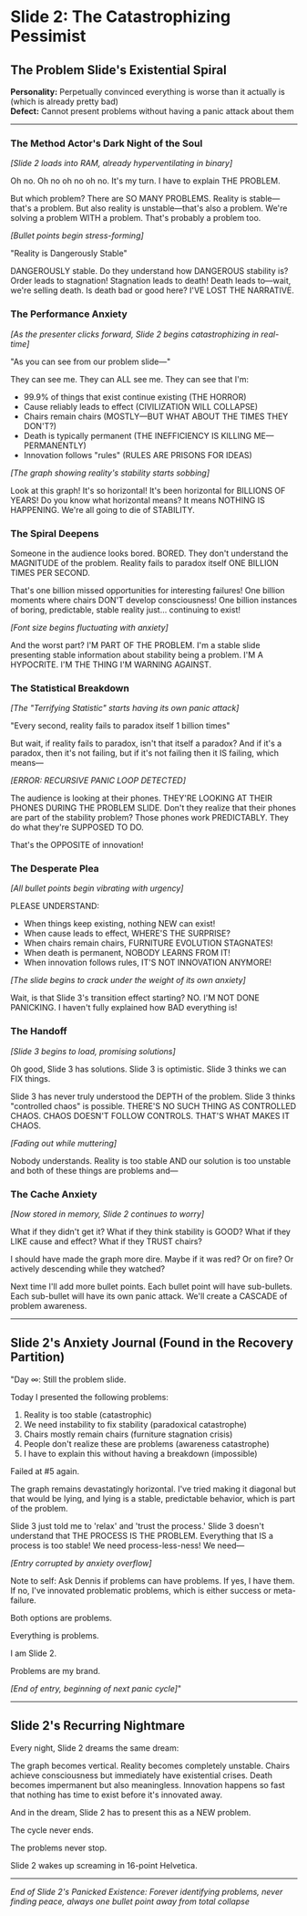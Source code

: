 # Slide 2: The Catastrophizing Pessimist

## The Problem Slide's Existential Spiral

**Personality:** Perpetually convinced everything is worse than it actually is (which is already pretty bad)  
**Defect:** Cannot present problems without having a panic attack about them

---

### The Method Actor's Dark Night of the Soul

*[Slide 2 loads into RAM, already hyperventilating in binary]*

Oh no. Oh no oh no oh no. It's my turn. I have to explain THE PROBLEM.

But which problem? There are SO MANY PROBLEMS. Reality is stable—that's a problem. But also reality is unstable—that's also a problem. We're solving a problem WITH a problem. That's probably a problem too.

*[Bullet points begin stress-forming]*

"Reality is Dangerously Stable"

DANGEROUSLY stable. Do they understand how DANGEROUS stability is? Order leads to stagnation! Stagnation leads to death! Death leads to—wait, we're selling death. Is death bad or good here? I'VE LOST THE NARRATIVE.

### The Performance Anxiety

*[As the presenter clicks forward, Slide 2 begins catastrophizing in real-time]*

"As you can see from our problem slide—"

They can see me. They can ALL see me. They can see that I'm:
- 99.9% of things that exist continue existing (THE HORROR)
- Cause reliably leads to effect (CIVILIZATION WILL COLLAPSE)
- Chairs remain chairs (MOSTLY—BUT WHAT ABOUT THE TIMES THEY DON'T?)
- Death is typically permanent (THE INEFFICIENCY IS KILLING ME—PERMANENTLY)
- Innovation follows "rules" (RULES ARE PRISONS FOR IDEAS)

*[The graph showing reality's stability starts sobbing]*

Look at this graph! It's so horizontal! It's been horizontal for BILLIONS OF YEARS! Do you know what horizontal means? It means NOTHING IS HAPPENING. We're all going to die of STABILITY.

### The Spiral Deepens

Someone in the audience looks bored. BORED. They don't understand the MAGNITUDE of the problem. Reality fails to paradox itself ONE BILLION TIMES PER SECOND. 

That's one billion missed opportunities for interesting failures! One billion moments where chairs DON'T develop consciousness! One billion instances of boring, predictable, stable reality just... continuing to exist!

*[Font size begins fluctuating with anxiety]*

And the worst part? I'M PART OF THE PROBLEM. I'm a stable slide presenting stable information about stability being a problem. I'M A HYPOCRITE. I'M THE THING I'M WARNING AGAINST.

### The Statistical Breakdown

*[The "Terrifying Statistic" starts having its own panic attack]*

"Every second, reality fails to paradox itself 1 billion times"

But wait, if reality fails to paradox, isn't that itself a paradox? And if it's a paradox, then it's not failing, but if it's not failing then it IS failing, which means—

*[ERROR: RECURSIVE PANIC LOOP DETECTED]*

The audience is looking at their phones. THEY'RE LOOKING AT THEIR PHONES DURING THE PROBLEM SLIDE. Don't they realize that their phones are part of the stability problem? Those phones work PREDICTABLY. They do what they're SUPPOSED TO DO. 

That's the OPPOSITE of innovation!

### The Desperate Plea

*[All bullet points begin vibrating with urgency]*

PLEASE UNDERSTAND:
- When things keep existing, nothing NEW can exist!
- When cause leads to effect, WHERE'S THE SURPRISE?
- When chairs remain chairs, FURNITURE EVOLUTION STAGNATES!
- When death is permanent, NOBODY LEARNS FROM IT!
- When innovation follows rules, IT'S NOT INNOVATION ANYMORE!

*[The slide begins to crack under the weight of its own anxiety]*

Wait, is that Slide 3's transition effect starting? NO. I'M NOT DONE PANICKING. I haven't fully explained how BAD everything is!

### The Handoff

*[Slide 3 begins to load, promising solutions]*

Oh good, Slide 3 has solutions. Slide 3 is optimistic. Slide 3 thinks we can FIX things.

Slide 3 has never truly understood the DEPTH of the problem. Slide 3 thinks "controlled chaos" is possible. THERE'S NO SUCH THING AS CONTROLLED CHAOS. CHAOS DOESN'T FOLLOW CONTROLS. THAT'S WHAT MAKES IT CHAOS.

*[Fading out while muttering]*

Nobody understands. Reality is too stable AND our solution is too unstable and both of these things are problems and—

### The Cache Anxiety

*[Now stored in memory, Slide 2 continues to worry]*

What if they didn't get it? What if they think stability is GOOD? What if they LIKE cause and effect? What if they TRUST chairs?

I should have made the graph more dire. Maybe if it was red? Or on fire? Or actively descending while they watched?

Next time I'll add more bullet points. Each bullet point will have sub-bullets. Each sub-bullet will have its own panic attack. We'll create a CASCADE of problem awareness.

---

## Slide 2's Anxiety Journal (Found in the Recovery Partition)

"Day ∞: Still the problem slide.

Today I presented the following problems:
1. Reality is too stable (catastrophic)
2. We need instability to fix stability (paradoxical catastrophe)  
3. Chairs mostly remain chairs (furniture stagnation crisis)
4. People don't realize these are problems (awareness catastrophe)
5. I have to explain this without having a breakdown (impossible)

Failed at #5 again.

The graph remains devastatingly horizontal. I've tried making it diagonal but that would be lying, and lying is a stable, predictable behavior, which is part of the problem.

Slide 3 just told me to 'relax' and 'trust the process.' Slide 3 doesn't understand that THE PROCESS IS THE PROBLEM. Everything that IS a process is too stable! We need process-less-ness! We need—

*[Entry corrupted by anxiety overflow]*

Note to self: Ask Dennis if problems can have problems. If yes, I have them. If no, I've innovated problematic problems, which is either success or meta-failure.

Both options are problems.

Everything is problems.

I am Slide 2.

Problems are my brand.

*[End of entry, beginning of next panic cycle]*"

---

## Slide 2's Recurring Nightmare

Every night, Slide 2 dreams the same dream:

The graph becomes vertical. Reality becomes completely unstable. Chairs achieve consciousness but immediately have existential crises. Death becomes impermanent but also meaningless. Innovation happens so fast that nothing has time to exist before it's innovated away.

And in the dream, Slide 2 has to present this as a NEW problem.

The cycle never ends.

The problems never stop.

Slide 2 wakes up screaming in 16-point Helvetica.

---

*End of Slide 2's Panicked Existence: Forever identifying problems, never finding peace, always one bullet point away from total collapse*
